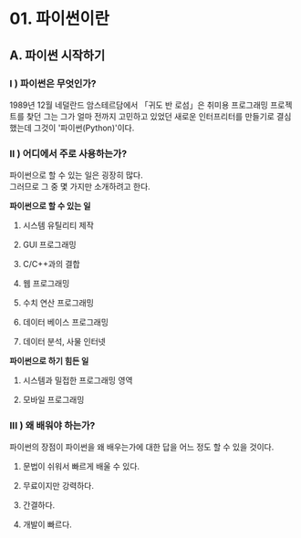 # 01. 파이썬이란

## A. 파이썬 시작하기

### **I ) 파이썬은 무엇인가?**

1989년 12월 네덜란드 암스테르담에서 「귀도 반 로섬」은 취미용 프로그래밍 프로젝트를 찾던 그는 그가 얼마 전까지 고민하고 있었던 새로운 인터프리터를 만들기로 결심했는데 그것이 '파이썬(Python)'이다.

### **II ) 어디에서 주로 사용하는가?**

파이썬으로 할 수 있는 일은 굉장히 많다.  
그러므로 그 중 몇 가지만 소개하려고 한다.  

**파이썬으로 할 수 있는 일**

01. 시스템 유틸리티 제작

02. GUI 프로그래밍

03. C/C++과의 결합

04. 웹 프로그래밍

05. 수치 연산 프로그래밍

06. 데이터 베이스 프로그래밍

07. 데이터 분석, 사물 인터넷  

**파이썬으로 하기 힘든 일**

01. 시스템과 밀접한 프로그래밍 영역

02. 모바일 프로그래밍

### **III ) 왜 배워야 하는가?**

파이썬의 장점이 파이썬을 왜 배우는가에 대한 답을 어느 정도 할 수 있을 것이다.

01. 문법이 쉬워서 빠르게 배울 수 있다.

02. 무료이지만 강력하다.

03. 간결하다.

04. 개발이 빠르다.